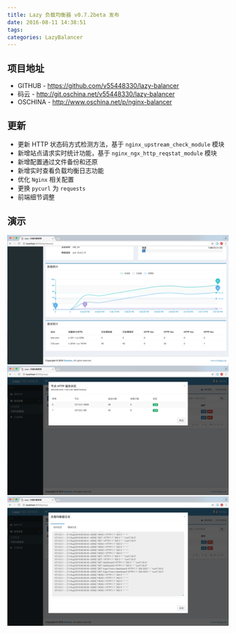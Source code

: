 ```yaml
---
title: Lazy 负载均衡器 v0.7.2beta 发布
date: 2016-08-11 14:38:51
tags:
categories: LazyBalancer
---
```

## 项目地址
- GITHUB - https://github.com/v55448330/lazy-balancer
- 码云 - http://git.oschina.net/v55448330/lazy-balancer
- OSCHINA - http://www.oschina.net/p/nginx-balancer
<!--more-->

## 更新

- 更新 HTTP 状态码方式检测方法，基于 `nginx_upstream_check_module` 模块
- 新增站点请求实时统计功能，基于 `nginx_ngx_http_reqstat_module` 模块
- 新增配置通过文件备份和还原
- 新增实时查看负载均衡日志功能
- 优化 `Nginx` 相关配置
- 更换 `pycurl` 为 `requests`
- 前端细节调整

## 演示
![image](Lazy-负载均衡器-v0-7-2beta-发布/1.png)
![image](Lazy-负载均衡器-v0-7-2beta-发布/2.png)
![image](Lazy-负载均衡器-v0-7-2beta-发布/3.png)
